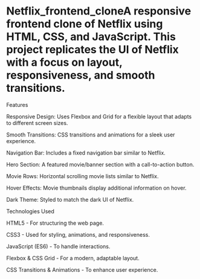# Netflix_frontend_cloneA responsive frontend clone of Netflix using HTML, CSS, and JavaScript. This project replicates the UI of Netflix with a focus on layout, responsiveness, and smooth transitions.

Features

Responsive Design: Uses Flexbox and Grid for a flexible layout that adapts to different screen sizes.

Smooth Transitions: CSS transitions and animations for a sleek user experience.

Navigation Bar: Includes a fixed navigation bar similar to Netflix.

Hero Section: A featured movie/banner section with a call-to-action button.

Movie Rows: Horizontal scrolling movie lists similar to Netflix.

Hover Effects: Movie thumbnails display additional information on hover.

Dark Theme: Styled to match the dark UI of Netflix.

Technologies Used

HTML5 - For structuring the web page.

CSS3 - Used for styling, animations, and responsiveness.

JavaScript (ES6) - To handle interactions.

Flexbox & CSS Grid - For a modern, adaptable layout.

CSS Transitions & Animations - To enhance user experience.
